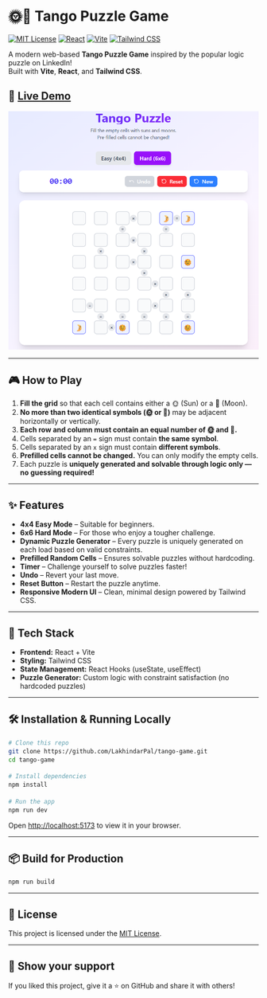 # 🌞🌛 Tango Puzzle Game

[![MIT License](https://img.shields.io/github/license/LakhindarPal/tango-game?color=blue)](LICENSE)
[![React](https://img.shields.io/badge/React-v19-blue?logo=react)](https://reactjs.org/)
[![Vite](https://img.shields.io/badge/Vite-%5E6.3-brightgreen?logo=vite)](https://vitejs.dev/)
[![Tailwind CSS](https://img.shields.io/badge/TailwindCSS-v4-blueviolet?logo=tailwindcss)](https://tailwindcss.com/)

A modern web-based **Tango Puzzle Game** inspired by the popular logic puzzle on LinkedIn!  
Built with **Vite**, **React**, and **Tailwind CSS**.

## 🔗 **[Live Demo](https://play-tango.netlify.app)**

![Tango Puzzle Game Preview](previews/6x6_hard.png)

---

## 🎮 How to Play

1. **Fill the grid** so that each cell contains either a 🌞 (Sun) or a 🌛 (Moon).
2. **No more than two identical symbols (🌞 or 🌛)** may be adjacent horizontally or vertically.
3. **Each row and column must contain an equal number of 🌞 and 🌛.**
4. Cells separated by an `=` sign must contain **the same symbol**.
5. Cells separated by an `x` sign must contain **different symbols**.
6. **Prefilled cells cannot be changed.** You can only modify the empty cells.
7. Each puzzle is **uniquely generated and solvable through logic only — no guessing required!**

---

## ✨ Features

- **4x4 Easy Mode** – Suitable for beginners.
- **6x6 Hard Mode** – For those who enjoy a tougher challenge.
- **Dynamic Puzzle Generator** – Every puzzle is uniquely generated on each load based on valid constraints.
- **Prefilled Random Cells** – Ensures solvable puzzles without hardcoding.
- **Timer** – Challenge yourself to solve puzzles faster!
- **Undo** – Revert your last move.
- **Reset Button** – Restart the puzzle anytime.
- **Responsive Modern UI** – Clean, minimal design powered by Tailwind CSS.

---

## 🚀 Tech Stack

- **Frontend:** React + Vite
- **Styling:** Tailwind CSS
- **State Management:** React Hooks (useState, useEffect)
- **Puzzle Generator:** Custom logic with constraint satisfaction (no hardcoded puzzles)

---

## 🛠️ Installation & Running Locally

```bash
# Clone this repo
git clone https://github.com/LakhindarPal/tango-game.git
cd tango-game

# Install dependencies
npm install

# Run the app
npm run dev
```

Open [http://localhost:5173](http://localhost:5173) to view it in your browser.

---

## 📦 Build for Production

```bash
npm run build
```

---

## 📄 License

This project is licensed under the [MIT License](LICENSE).

---

## 🌟 Show your support

If you liked this project, give it a ⭐️ on GitHub and share it with others!
